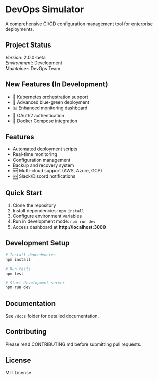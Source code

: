 # DevOps Simulator

A comprehensive CI/CD configuration management tool for enterprise deployments.

## Project Status
*Version*: 2.0.0-beta  
*Environment*: Development  
*Maintainer*: DevOps Team  

## New Features (In Development)
- 🚀 Kubernetes orchestration support  
- 🔄 Advanced blue-green deployment  
- 📊 Enhanced monitoring dashboard  
- 🔐 OAuth2 authentication  
- 🐳 Docker Compose integration  

## Features
- Automated deployment scripts  
- Real-time monitoring  
- Configuration management  
- Backup and recovery system  
- 🆕 Multi-cloud support (AWS, Azure, GCP)  
- 🆕 Slack/Discord notifications  

## Quick Start
1. Clone the repository  
2. Install dependencies: `npm install`  
3. Configure environment variables  
4. Run in development mode: `npm run dev`  
5. Access dashboard at **http://localhost:3000**

## Development Setup
```bash
# Install dependencies
npm install

# Run tests
npm test

# Start development server
npm run dev
```

## Documentation
See `/docs` folder for detailed documentation.

## Contributing
Please read CONTRIBUTING.md before submitting pull requests.

## License
MIT License